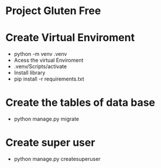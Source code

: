 # Project Gluten Free


# Create Virtual Enviroment 

- python -m venv .venv
- Acess the virtual Enviroment 
- .venv/Scripts/activate
- Install library
- pip install -r requirements.txt

# Create the tables of data base 
- python manage.py migrate

# Create super user
- python manage.py createsuperuser